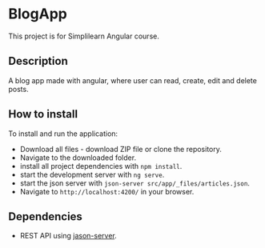 # BlogApp

This project is for Simplilearn Angular course.

## Description

A blog app made with angular, where user can read, create, edit and delete posts.

## How to install

To install and run the application:

* Download all files - download ZIP file or clone the repository.
* Navigate to the downloaded folder.
* install all project dependencies with `npm install`.
* start the development server with `ng serve`.
* start the json server with `json-server src/app/_files/articles.json`.
* Navigate to `http://localhost:4200/` in your browser.

## Dependencies

- REST API using [jason-server](https://www.npmjs.com/package/json-server).
